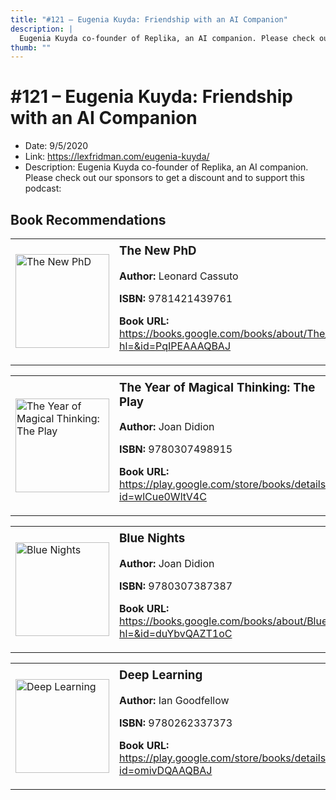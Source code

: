 ```yaml
---
title: "#121 – Eugenia Kuyda: Friendship with an AI Companion"
description: |
  Eugenia Kuyda co-founder of Replika, an AI companion. Please check out our sponsors to get a discount and to support this podcast:"
thumb: ""
---
```


# #121 – Eugenia Kuyda: Friendship with an AI Companion

  - Date: 9/5/2020
  - Link: https://lexfridman.com/eugenia-kuyda/
  - Description: Eugenia Kuyda co-founder of Replika, an AI companion. Please check out our sponsors to get a discount and to support this podcast:

## Book Recommendations

<table style="border: none;"><tr style="border: none;"><td style="border: none;"><img src="http://books.google.com/books/content?id=PqIPEAAAQBAJ&printsec=frontcover&img=1&zoom=1&edge=curl&source=gbs_api" alt="The New PhD" width="150" style="vertical-align: top;"></td><td style="border: none; vertical-align: top;"><h3 style='margin-top: 5'>The New PhD</h3><p><strong>Author:</strong> Leonard Cassuto</p><p><strong>ISBN:</strong> 9781421439761</p><p><strong>Book URL:</strong> <a href="https://books.google.com/books/about/The_New_PhD.html?hl=&id=PqIPEAAAQBAJ">https://books.google.com/books/about/The_New_PhD.html?hl=&id=PqIPEAAAQBAJ</a></p></td></tr></table>
<table style="border: none;"><tr style="border: none;"><td style="border: none;"><img src="http://books.google.com/books/content?id=wlCue0WltV4C&printsec=frontcover&img=1&zoom=1&edge=curl&source=gbs_api" alt="The Year of Magical Thinking: The Play" width="150" style="vertical-align: top;"></td><td style="border: none; vertical-align: top;"><h3 style='margin-top: 5'>The Year of Magical Thinking: The Play</h3><p><strong>Author:</strong> Joan Didion</p><p><strong>ISBN:</strong> 9780307498915</p><p><strong>Book URL:</strong> <a href="https://play.google.com/store/books/details?id=wlCue0WltV4C">https://play.google.com/store/books/details?id=wlCue0WltV4C</a></p></td></tr></table>
<table style="border: none;"><tr style="border: none;"><td style="border: none;"><img src="http://books.google.com/books/content?id=duYbvQAZT1oC&printsec=frontcover&img=1&zoom=1&edge=curl&source=gbs_api" alt="Blue Nights" width="150" style="vertical-align: top;"></td><td style="border: none; vertical-align: top;"><h3 style='margin-top: 5'>Blue Nights</h3><p><strong>Author:</strong> Joan Didion</p><p><strong>ISBN:</strong> 9780307387387</p><p><strong>Book URL:</strong> <a href="https://books.google.com/books/about/Blue_Nights.html?hl=&id=duYbvQAZT1oC">https://books.google.com/books/about/Blue_Nights.html?hl=&id=duYbvQAZT1oC</a></p></td></tr></table>
<table style="border: none;"><tr style="border: none;"><td style="border: none;"><img src="http://books.google.com/books/content?id=omivDQAAQBAJ&printsec=frontcover&img=1&zoom=1&edge=curl&source=gbs_api" alt="Deep Learning" width="150" style="vertical-align: top;"></td><td style="border: none; vertical-align: top;"><h3 style='margin-top: 5'>Deep Learning</h3><p><strong>Author:</strong> Ian Goodfellow</p><p><strong>ISBN:</strong> 9780262337373</p><p><strong>Book URL:</strong> <a href="https://play.google.com/store/books/details?id=omivDQAAQBAJ">https://play.google.com/store/books/details?id=omivDQAAQBAJ</a></p></td></tr></table>
